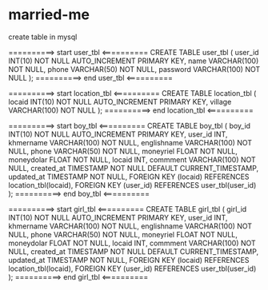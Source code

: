 # married-me

create table in mysql

==========> start user_tbl <==========
CREATE TABLE user_tbl (
    user_id INT(10) NOT NULL AUTO_INCREMENT PRIMARY KEY,
    name VARCHAR(100) NOT NULL,
    phone VARCHAR(50) NOT NULL,
    password VARCHAR(100) NOT NULL
);
==========> end user_tbl <==========


==========> start location_tbl <==========
CREATE TABLE location_tbl (
    locaid INT(10) NOT NULL AUTO_INCREMENT PRIMARY KEY,
    village VARCHAR(100) NOT NULL
);
==========> end location_tbl <==========


==========> start boy_tbl <==========
CREATE TABLE boy_tbl (
    boy_id INT(10) NOT NULL AUTO_INCREMENT PRIMARY KEY,
    user_id INT,
    khmername VARCHAR(100) NOT NULL,
    englishname VARCHAR(100) NOT NULL,
    phone VARCHAR(50) NOT NULL,
    moneyriel FLOAT NOT NULL,
    moneydolar FLOAT NOT NULL,
    locaid INT,
    commment VARCHAR(100) NOT NULL,
    created_at TIMESTAMP NOT NULL DEFAULT CURRENT_TIMESTAMP,
    updated_at TIMESTAMP NOT NULL,
    FOREIGN KEY (locaid)
    REFERENCES location_tbl(locaid),
    FOREIGN KEY (user_id)
    REFERENCES user_tbl(user_id)
);
==========> end boy_tbl <==========


==========> start girl_tbl <==========
CREATE TABLE girl_tbl (
    girl_id INT(10) NOT NULL AUTO_INCREMENT PRIMARY KEY,
    user_id INT,
    khmername VARCHAR(100) NOT NULL,
    englishname VARCHAR(100) NOT NULL,
    phone VARCHAR(50) NOT NULL,
    moneyriel FLOAT NOT NULL,
    moneydolar FLOAT NOT NULL,
    locaid INT,
    commment VARCHAR(100) NOT NULL,
    created_at TIMESTAMP NOT NULL DEFAULT CURRENT_TIMESTAMP,
    updated_at TIMESTAMP NOT NULL,
    FOREIGN KEY (locaid)
    REFERENCES location_tbl(locaid),
    FOREIGN KEY (user_id)
    REFERENCES user_tbl(user_id)
);
==========> end girl_tbl <==========
